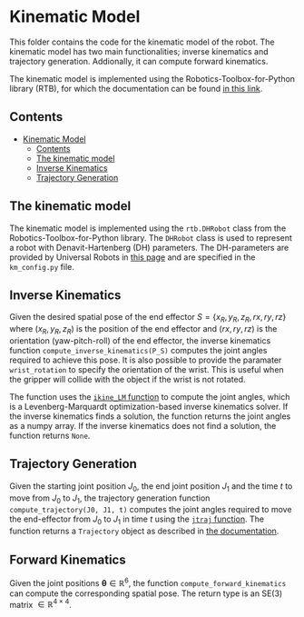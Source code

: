 # Kinematic Model

This folder contains the code for the kinematic model of the robot. The kinematic model has two main functionalities; inverse kinematics and trajectory generation. Addionally, it can compute forward kinematics.

The kinematic model is implemented using the Robotics-Toolbox-for-Python library (RTB), for which the documentation can be found [in this link](https://petercorke.github.io/robotics-toolbox-python/).

## Contents
- [Kinematic Model](#kinematic-model)
  - [Contents](#contents)
  - [The kinematic model](#the-kinematic-model)
  - [Inverse Kinematics](#inverse-kinematics)
  - [Trajectory Generation](#trajectory-generation)


<!-- 1. [Inverse Kinematics](#inverse-kinematics): Given the desired end-effector position and orientation, the kinematic model computes the joint angles required to achieve this position.
2. [Trajectory Generation](#trajectory-generation): Given two joint positions and a time, the kinematic model generates a trajectory that moves the end-effector from the first position to the second position. -->

## The kinematic model
The kinematic model is implemented using the ```rtb.DHRobot``` class from the Robotics-Toolbox-for-Python library. The ```DHRobot``` class is used to represent a robot with Denavit-Hartenberg (DH) parameters. The DH-parameters are provided by Universal Robots in [this page](https://www.universal-robots.com/articles/ur/application-installation/dh-parameters-for-calculations-of-kinematics-and-dynamics/) and are specified in the ```km_config.py``` file. 


## Inverse Kinematics
Given the desired spatial pose of the end effector $S=\{x_R, y_R, z_R, rx, ry, rz\}$ where $(x_R, y_R, z_R)$ is the position of the end effector and $(rx, ry, rz)$ is the orientation (yaw-pitch-roll) of the end effector, the inverse kinematics function ```compute_inverse_kinematics(P_S)``` computes the joint angles required to achieve this pose. It is also possible to provide the paramater ```wrist_rotation``` to specify the orientation of the wrist. This is useful when the gripper will collide with the object if the wrist is not rotated.

The function uses the [```ikine_LM``` function](https://petercorke.github.io/robotics-toolbox-python/IK/stubs/roboticstoolbox.robot.Robot.Robot.ikine_LM.html) to compute the joint angles, which is a Levenberg-Marquardt optimization-based inverse kinematics solver. If the inverse kinematics finds a solution, the function returns the joint angles as a numpy array. If the inverse kinematics does not find a solution, the function returns ```None```.

## Trajectory Generation
Given the starting joint position $J_0$, the end joint position $J_1$ and the time $t$ to move from $J_0$ to $J_1$, the trajectory generation function ```compute_trajectory(J0, J1, t)``` computes the joint angles required to move the end-effector from $J_0$ to $J_1$ in time $t$ using the [```jtraj``` function](https://petercorke.github.io/robotics-toolbox-python/arm_trajectory.html#roboticstoolbox.tools.trajectory.jtraj). The function returns a ```Trajectory``` object as described in [the documentation](https://petercorke.github.io/robotics-toolbox-python/arm_trajectory.html#roboticstoolbox.tools.trajectory.Trajectory).

## Forward Kinematics
Given the joint positions $\mathbf{\theta} \in  \mathbb{R}^6$, the function ```compute_forward_kinematics``` can compute the corresponding spatial pose. The return type is an SE(3) matrix $\in \mathbb{R}^{4\times 4}$. 